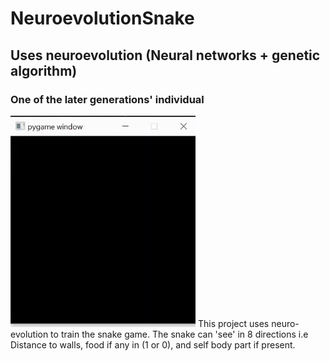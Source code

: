 # NeuroevolutionSnake
## Uses neuroevolution (Neural networks + genetic algorithm)
### One of the later generations' individual
![Demo](snake_gif.gif)
This project uses neuro-evolution to train the snake game. The snake can 'see' in 8 directions i.e Distance to walls, food if any in (1 or 0), and self body part if present.
